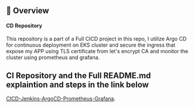 ## :scroll: Overview

#### CD Repository
This repository is a part of a Full CICD project in this repo, I utilize Argo CD for continuous deployment on EKS cluster and secure the ingress that expose my APP using TLS certificate from let's encrypt CA and monitor the cluster using prometheus and grafana.

## CI Repository and the Full README.md explaintion and steps in the link below 
[CICD-Jenkins-ArgoCD-Prometheus-Grafana](https://github.com/AbdelrhmanAli123/CICD-Jenkins-ArgoCD-Prometheus-Grafana).

